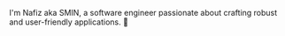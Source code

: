 

I'm Nafiz aka SMIN, a software engineer passionate about crafting robust and user-friendly applications. 👋
